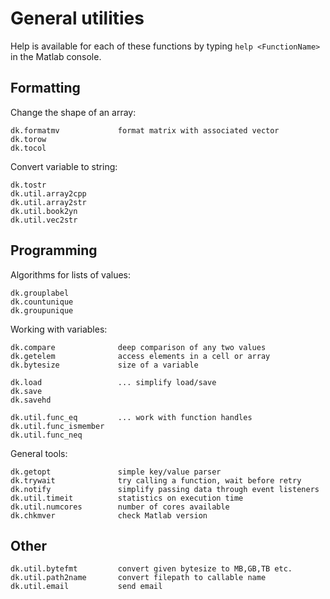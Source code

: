 
# General utilities

Help is available for each of these functions by typing `help <FunctionName>` in the Matlab console.

## Formatting

Change the shape of an array:
```
dk.formatmv             format matrix with associated vector
dk.torow
dk.tocol
```

Convert variable to string:
```
dk.tostr
dk.util.array2cpp
dk.util.array2str
dk.util.book2yn
dk.util.vec2str
```

## Programming

Algorithms for lists of values:
```
dk.grouplabel
dk.countunique
dk.groupunique
```

Working with variables:
```
dk.compare              deep comparison of any two values
dk.getelem              access elements in a cell or array
dk.bytesize             size of a variable

dk.load                 ... simplify load/save
dk.save
dk.savehd

dk.util.func_eq         ... work with function handles
dk.util.func_ismember   
dk.util.func_neq
```

General tools:
```
dk.getopt               simple key/value parser
dk.trywait              try calling a function, wait before retry
dk.notify               simplify passing data through event listeners
dk.util.timeit          statistics on execution time
dk.util.numcores        number of cores available
dk.chkmver              check Matlab version
```

## Other

```
dk.util.bytefmt         convert given bytesize to MB,GB,TB etc.
dk.util.path2name       convert filepath to callable name
dk.util.email           send email
```
